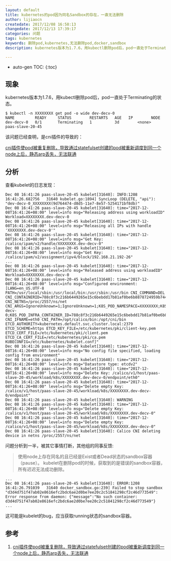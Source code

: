 ```yaml
---
layout: default
title: kubernetes的pod因为同名Sandbox的存在，一直无法删除
author: lijiaocn
createdate: 2017/12/08 16:58:13
changedate: 2017/12/13 17:39:17
categories: 问题
tags: kubernetes
keywords: 删除pod,kubernetes,无法删除pod,docker,sandbox
description: kubernetes版本为1.7.6，用kubectl删除pod后，pod一直处于Terminating的状态

---
```


* auto-gen TOC:
{:toc}

## 现象

kubernetes版本为1.7.6，用kubectl删除pod后，pod一直处于Terminating的状态。

	$ kubectl -n XXXXXXXX get pod -o wide dev-decv-0
	NAME         READY     STATUS        RESTARTS   AGE	  IP        NODE
	dev-decv-0   0/1       Terminating   1          3d        <none>    paas-slave-20-45

该问题已经查明，是cni插件的导致的：

[cni插件使pod被重复删除，导致通过statefulset创建的pod被重新调度到同一个node上后，静态arp丢失，无法联通][1]

## 分析

查看kubelet的日志发现：

	Dec 08 16:41:26 paas-slave-20-45 kubelet[31640]: INFO:1208 16:41:26.682756   31640 kubelet.go:1894] SyncLoop (DELETE, "api"): "dev-decv-0_XXXXXXXX(9d764474-d8d5-11e7-8e57-5254171bf8db)"
	Dec 08 16:41:26 paas-slave-20-45 kubelet[31640]: time="2017-12-08T16:41:26+08:00" level=info msg="Releasing address using workloadID" Workload=XXXXXXXX.dev-decv-0
	Dec 08 16:41:26 paas-slave-20-45 kubelet[31640]: time="2017-12-08T16:41:26+08:00" level=info msg="Releasing all IPs with handle 'XXXXXXXX.dev-decv-0'"
	Dec 08 16:41:26 paas-slave-20-45 kubelet[31640]: time="2017-12-08T16:41:26+08:00" level=info msg="Get Key: /calico/ipam/v2/handle/XXXXXXXX.dev-decv-0"
	Dec 08 16:41:26 paas-slave-20-45 kubelet[31640]: time="2017-12-08T16:41:26+08:00" level=info msg="Get Key: /calico/ipam/v2/assignment/ipv4/block/192.168.21.192-26"
	...
	Dec 08 16:41:26 paas-slave-20-45 kubelet[31640]: time="2017-12-08T16:41:26+08:00" level=info msg="Released address using workloadID" Workload=XXXXXXXX.dev-decv-0
	Dec 08 16:41:26 paas-slave-20-45 kubelet[31640]: time="2017-12-08T16:41:26+08:00" level=info msg="Configured environment: [LANG=en_US.UTF-8 PATH=/usr/local/sbin:/usr/local/bin:/usr/sbin:/usr/bin CNI_COMMAND=DEL CNI_CONTAINERID=788c8f3c216b6449265e15c6bebdd17b81af0be6b8878724959b744d9f139c6f CNI_NETNS=/proc/2557/ns/net CNI_ARGS=IgnoreUnknown=1;IgnoreUnknown=1;K8S_POD_NAMESPACE=XXXXXXXX;K8S_POD_NAME=dev-decv-0;K8S_POD_INFRA_CONTAINER_ID=788c8f3c216b6449265e15c6bebdd17b81af0be6b8878724959b744d9f139c6f CNI_IFNAME=eth0 CNI_PATH=/opt/calico/bin:/opt/cni/bin ETCD_AUTHORITY=kubernetes.default.svc.cluster.local:2379 ETCD_SCHEME=https ETCD_KEY_FILE=/etc/kubernetes/pki/client-key.pem ETCD_CERT_FILE=/etc/kubernetes/pki/client.pem ETCD_CA_CERT_FILE=/etc/kubernetes/pki/ca.pem KUBECONFIG=/etc/kubernetes/kubelet.conf]"
	Dec 08 16:41:26 paas-slave-20-45 kubelet[31640]: time="2017-12-08T16:41:26+08:00" level=info msg="No config file specified, loading config from environment"
	Dec 08 16:41:26 paas-slave-20-45 kubelet[31640]: time="2017-12-08T16:41:26+08:00" level=info msg="Datastore type: etcdv2"
	Dec 08 16:41:26 paas-slave-20-45 kubelet[31640]: time="2017-12-08T16:41:26+08:00" level=info msg="Delete Key: /calico/v1/host/paas-slave-20-45/workload/k8s/XXXXXXXX.dev-decv-0/endpoint/eth0"
	Dec 08 16:41:26 paas-slave-20-45 kubelet[31640]: time="2017-12-08T16:41:26+08:00" level=info msg="Delete empty Key: /calico/v1/host/paas-slave-20-45/workload/k8s/XXXXXXXX.dev-decv-0/endpoint"
	Dec 08 16:41:26 paas-slave-20-45 kubelet[31640]: WARNING
	Dec 08 16:41:26 paas-slave-20-45 kubelet[31640]: time="2017-12-08T16:41:26+08:00" level=info msg="Delete empty Key: /calico/v1/host/paas-slave-20-45/workload/k8s/XXXXXXXX.dev-decv-0"
	Dec 08 16:41:26 paas-slave-20-45 kubelet[31640]: time="2017-12-08T16:41:26+08:00" level=info msg="Delete empty Key: /calico/v1/host/paas-slave-20-45/workload/k8s/XXXXXXXX.dev-decv-0"
	Dec 08 16:41:26 paas-slave-20-45 kubelet[31640]: Calico CNI deleting device in netns /proc/2557/ns/net

问题分析到一半，被其它事情打断，其他组的同事反馈:

>使用node上存在同名的且已经是Exist或者Dead状态的sandbox容器（pause）。
>kubelet在删除pod的时候，获取到的是错误的sandbox容器，所有迟迟无法成功删除。

	...
	Dec 08 16:41:26 paas-slave-20-45 kubelet[31640]: ERROR:1208 16:41:26.791039   31640 docker_sandbox.go:239] Failed to stop sandbox "d3d4d751f47ab02e8616efc2bdc6ae2d0be7ee20c2c51841298cf2c46d773549": Error response from daemon: {"message":"No such container: d3d4d751f47ab02e8616efc2bdc6ae2d0be7ee20c2c51841298cf2c46d773549"}
	...

这可能是kubelet的bug，应当获取running状态的sandbox容器。

## 参考

1. [cni插件使pod被重复删除，导致通过statefulset创建的pod被重新调度到同一个node上后，静态arp丢失，无法联通][1]

[1]: http://www.lijiaocn.com/%E9%97%AE%E9%A2%98/2017/12/12/Kubernetes-statefulset-lost-arp.html  "cni插件使pod被重复删除，导致通过statefulset创建的pod被重新调度到同一个node上后，静态arp丢失，无法联通"
